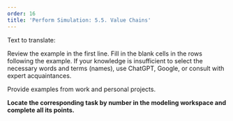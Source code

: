 ```yaml
---
order: 16
title: 'Perform Simulation: 5.5. Value Chains'
---
```


Text to translate:

Review the example in the first line. Fill in the blank cells in the rows following the example. If your knowledge is insufficient to select the necessary words and terms (names), use ChatGPT, Google, or consult with expert acquaintances.

Provide examples from work and personal projects.

**Locate the corresponding task by number in the modeling workspace and complete all its points.**